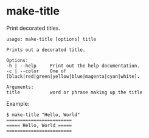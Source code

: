 # make-title

Print decorated titles.

```
usage: make-title [options] title

Prints out a decorated title.

Options:
-h | --help     Print out the help documentation.
-c | --color    One of [black|red|green|yellow|blue|magenta|cyan|white].

Arguments:
title           word or phrase making up the title
```

Example:

```
$ make-title "Hello, World"
========================
===== Hello, World =====
========================
```

